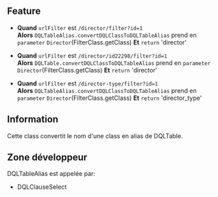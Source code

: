 ## Feature

* **Quand** `urlFilter` est `/director/filter?id=1`  
**Alors** `DQLTableAlias.convertDQLClassToDQLTableAlias` prend en `parameter` `Director`(FilterClass.getClass)
**Et** `return` 'director'

* **Quand** `urlFilter` est `/director/id22298/filter?id=1`  
**Alors** `DQLTable.convertDQLClassToDQLTableAlias` prend en `parameter` `Director`(FilterClass.getClass)
**Et** `return` 'director'

* **Quand** `urlFilter` est `/director-type/filter?id=1`  
**Alors** `DQLTableAlias.convertDQLClassToDQLTableAlias` prend en `parameter` `Director`(FilterClass.getClass)
**Et** `return` 'director_type'

## Information

Cette class convertit le nom d'une class en alias de DQLTable.

## Zone développeur

DQLTableAlias est appelée par:  

* DQLClauseSelect